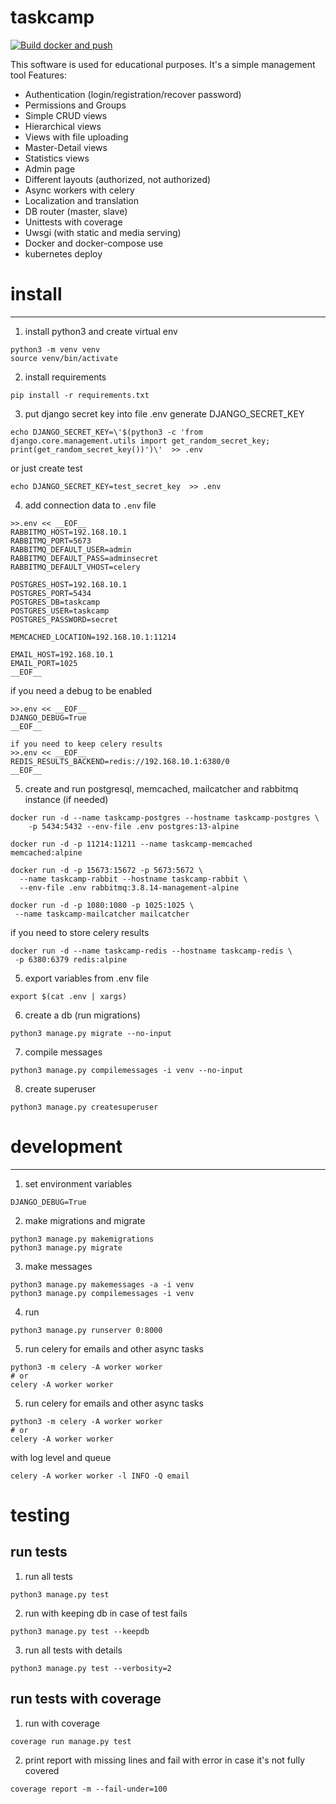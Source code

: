 # taskcamp

[![Build docker and push](https://github.com/iliadmitriev/taskcamp/actions/workflows/docker-build-and-push.yml/badge.svg)](https://github.com/iliadmitriev/taskcamp/actions/workflows/docker-build-and-push.yml)

This software is used for educational purposes.
It's a simple management tool
Features:
* Authentication (login/registration/recover password)
* Permissions and Groups
* Simple CRUD views
* Hierarchical views
* Views with file uploading
* Master-Detail views
* Statistics views
* Admin page
* Different layouts (authorized, not authorized)
* Async workers with celery
* Localization and translation
* DB router (master, slave)
* Unittests with coverage
* Uwsgi (with static and media serving)
* Docker and docker-compose use
* kubernetes deploy

# install

---

1. install python3 and create virtual env
```shell
python3 -m venv venv
source venv/bin/activate
```
2. install requirements
```shell
pip install -r requirements.txt
```
3. put django secret key into file .env
generate DJANGO_SECRET_KEY
```shell
echo DJANGO_SECRET_KEY=\'$(python3 -c 'from django.core.management.utils import get_random_secret_key; print(get_random_secret_key())')\'  >> .env
```
or just create test
```shell
echo DJANGO_SECRET_KEY=test_secret_key  >> .env
```
4. add connection data to `.env` file
```shell
>>.env << __EOF__
RABBITMQ_HOST=192.168.10.1
RABBITMQ_PORT=5673
RABBITMQ_DEFAULT_USER=admin
RABBITMQ_DEFAULT_PASS=adminsecret
RABBITMQ_DEFAULT_VHOST=celery

POSTGRES_HOST=192.168.10.1
POSTGRES_PORT=5434
POSTGRES_DB=taskcamp
POSTGRES_USER=taskcamp
POSTGRES_PASSWORD=secret

MEMCACHED_LOCATION=192.168.10.1:11214

EMAIL_HOST=192.168.10.1
EMAIL_PORT=1025
__EOF__
```
if you need a debug to be enabled
```shell
>>.env << __EOF__
DJANGO_DEBUG=True
__EOF__

if you need to keep celery results 
>>.env << __EOF__
REDIS_RESULTS_BACKEND=redis://192.168.10.1:6380/0
__EOF__
```
5. create and run postgresql, memcached, mailcatcher and rabbitmq instance (if needed)
```shell
docker run -d --name taskcamp-postgres --hostname taskcamp-postgres \
    -p 5434:5432 --env-file .env postgres:13-alpine
    
docker run -d -p 11214:11211 --name taskcamp-memcached memcached:alpine

docker run -d -p 15673:15672 -p 5673:5672 \
  --name taskcamp-rabbit --hostname taskcamp-rabbit \
  --env-file .env rabbitmq:3.8.14-management-alpine

docker run -d -p 1080:1080 -p 1025:1025 \
 --name taskcamp-mailcatcher mailcatcher
```
if you need to store celery results
```shell
docker run -d --name taskcamp-redis --hostname taskcamp-redis \
 -p 6380:6379 redis:alpine
```

5. export variables from .env file
```shell
export $(cat .env | xargs)
```
6. create a db (run migrations)
```shell
python3 manage.py migrate --no-input
```
7. compile messages
```shell
python3 manage.py compilemessages -i venv --no-input
```
8. create superuser
```shell
python3 manage.py createsuperuser
```

# development

---
1. set environment variables
```shell
DJANGO_DEBUG=True
```

2. make migrations and migrate
```shell
python3 manage.py makemigrations
python3 manage.py migrate
```

3. make messages
```shell
python3 manage.py makemessages -a -i venv
python3 manage.py compilemessages -i venv
```

4. run
```shell
python3 manage.py runserver 0:8000
```

5. run celery for emails and other async tasks
```shell
python3 -m celery -A worker worker
# or
celery -A worker worker
```

5. run celery for emails and other async tasks
```shell
python3 -m celery -A worker worker
# or
celery -A worker worker
```
with log level and queue
```shell
celery -A worker worker -l INFO -Q email
```

# testing

## run tests 

1. run all tests
```shell
python3 manage.py test
```
2. run with keeping db in case of test fails
```shell
python3 manage.py test --keepdb
```
3. run all tests with details
```shell
python3 manage.py test --verbosity=2
```

## run tests with coverage

1. run with coverage
```shell
coverage run manage.py test
```
2. print report with missing lines and fail with error in case it's not fully covered
```shell
coverage report -m --fail-under=100
```

